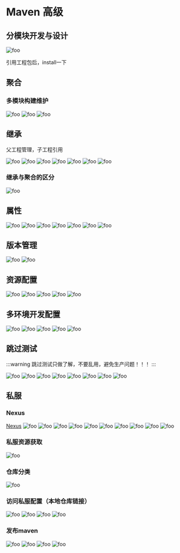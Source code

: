 # Maven 高级

## 分模块开发与设计

  <img :src="$withBase('/maven/26.png')" alt="foo">

引用工程包后，install一下

## 聚合

### 多模块构建维护

  <img :src="$withBase('/maven/27.png')" alt="foo">
  <img :src="$withBase('/maven/27-1.png')" alt="foo">
  <img :src="$withBase('/maven/27-2.png')" alt="foo">

## 继承

  父工程管理，子工程引用

  <img :src="$withBase('/maven/28.png')" alt="foo">
  <img :src="$withBase('/maven/28-1.png')" alt="foo">
  <img :src="$withBase('/maven/28-2.png')" alt="foo">
  <img :src="$withBase('/maven/28-3.png')" alt="foo">
  <img :src="$withBase('/maven/28-4.png')" alt="foo">
  <img :src="$withBase('/maven/28-5.png')" alt="foo">
  <img :src="$withBase('/maven/28-6.png')" alt="foo">

### 继承与聚合的区分

  <img :src="$withBase('/maven/29.png')" alt="foo">

## 属性

  <img :src="$withBase('/maven/30.png')" alt="foo">
  <img :src="$withBase('/maven/30-1.png')" alt="foo">
  <img :src="$withBase('/maven/30-2.png')" alt="foo">
  <img :src="$withBase('/maven/30-3.png')" alt="foo">
  <img :src="$withBase('/maven/30-4.png')" alt="foo">
  <img :src="$withBase('/maven/30-5.png')" alt="foo">
  <img :src="$withBase('/maven/30-6.png')" alt="foo">

## 版本管理

  <img :src="$withBase('/maven/31.png')" alt="foo">
  <img :src="$withBase('/maven/31-1.png')" alt="foo">

## 资源配置

  <img :src="$withBase('/maven/32.png')" alt="foo">
  <img :src="$withBase('/maven/32-1.png')" alt="foo">
  <img :src="$withBase('/maven/32-4.png')" alt="foo">
  <img :src="$withBase('/maven/32-2.png')" alt="foo">
  <img :src="$withBase('/maven/32-3.png')" alt="foo">

## 多环境开发配置

  <img :src="$withBase('/maven/33.png')" alt="foo">
  <img :src="$withBase('/maven/33-1.png')" alt="foo">
  <img :src="$withBase('/maven/33-2.png')" alt="foo">
  <img :src="$withBase('/maven/33-3.png')" alt="foo">
  <img :src="$withBase('/maven/33-4.png')" alt="foo">

## 跳过测试

  :::warning
    跳过测试只做了解，不要乱用，避免生产问题！！！
  :::

  <img :src="$withBase('/maven/34-7.png')" alt="foo">
  <img :src="$withBase('/maven/34.png')" alt="foo">
  <img :src="$withBase('/maven/34-1.png')" alt="foo">
  <img :src="$withBase('/maven/34-2.png')" alt="foo">
  <img :src="$withBase('/maven/34-3.png')" alt="foo">
  <img :src="$withBase('/maven/34-4.png')" alt="foo">
  <img :src="$withBase('/maven/34-5.png')" alt="foo">
  <img :src="$withBase('/maven/34-6.png')" alt="foo">

## 私服

### Nexus

  [Nexus](https://help.sonatype.com/repomanager3/download)
  <img :src="$withBase('/maven/35.png')" alt="foo">
  <img :src="$withBase('/maven/35-1.png')" alt="foo">
  <img :src="$withBase('/maven/35-2.png')" alt="foo">
  <img :src="$withBase('/maven/35-3.png')" alt="foo">
  <img :src="$withBase('/maven/35-4.png')" alt="foo">
  <img :src="$withBase('/maven/35-5.png')" alt="foo">
  <img :src="$withBase('/maven/35-6.png')" alt="foo">
  <img :src="$withBase('/maven/35-7.png')" alt="foo">
  <img :src="$withBase('/maven/35-8.png')" alt="foo">
  <img :src="$withBase('/maven/35-9.png')" alt="foo">

### 私服资源获取

  <img :src="$withBase('/maven/36.png')" alt="foo">

### 仓库分类

  <img :src="$withBase('/maven/37.png')" alt="foo">

### 访问私服配置（本地仓库链接）

  <img :src="$withBase('/maven/38.png')" alt="foo">
  <img :src="$withBase('/maven/38-1.png')" alt="foo">
  <img :src="$withBase('/maven/38-2.png')" alt="foo">
  <img :src="$withBase('/maven/38-3.png')" alt="foo">

### 发布maven

  <img :src="$withBase('/maven/38-5.png')" alt="foo">
  <img :src="$withBase('/maven/38-6.png')" alt="foo">
  <img :src="$withBase('/maven/38-7.png')" alt="foo">
  <img :src="$withBase('/maven/38-8.png')" alt="foo">
